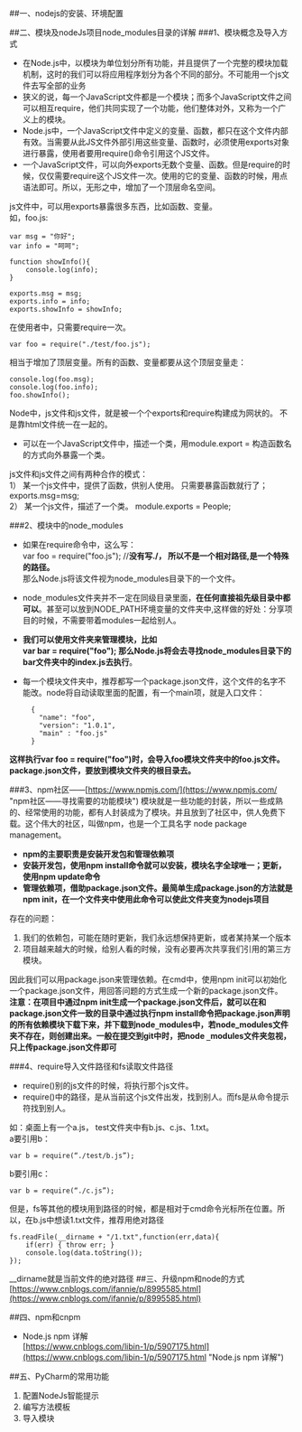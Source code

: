 ##一、nodejs的安装、环境配置



##二、模块及nodeJs项目node_modules目录的详解
###1、模块概念及导入方式
- 在Node.js中，以模块为单位划分所有功能，并且提供了一个完整的模块加载机制，这时的我们可以将应用程序划分为各个不同的部分。不可能用一个js文件去写全部的业务
- 狭义的说，每一个JavaScript文件都是一个模块；而多个JavaScript文件之间可以相互require，他们共同实现了一个功能，他们整体对外，又称为一个广义上的模块。
-  Node.js中，一个JavaScript文件中定义的变量、函数，都只在这个文件内部有效。当需要从此JS文件外部引用这些变量、函数时，必须使用exports对象进行暴露，使用者要用require()命令引用这个JS文件。
-  一个JavaScript文件，可以向外exports无数个变量、函数。但是require的时候，仅仅需要require这个JS文件一次。使用的它的变量、函数的时候，用点语法即可。所以，无形之中，增加了一个顶层命名空间。

js文件中，可以用exports暴露很多东西，比如函数、变量。<br>
如，foo.js:

	var msg = "你好";
	var info = "呵呵";
	
	function showInfo(){
	    console.log(info);
	}
	
	exports.msg = msg;
	exports.info = info;
	exports.showInfo = showInfo;
在使用者中，只需要require一次。

	var foo = require("./test/foo.js");
相当于增加了顶层变量。所有的函数、变量都要从这个顶层变量走：

	console.log(foo.msg);
	console.log(foo.info);
	foo.showInfo();
Node中，js文件和js文件，就是被一个个exports和require构建成为网状的。
不是靠html文件统一在一起的。

- 可以在一个JavaScript文件中，描述一个类，用module.export = 构造函数名的方式向外暴露一个类。<br>

js文件和js文件之间有两种合作的模式：<br>
1） 某一个js文件中，提供了函数，供别人使用。 只需要暴露函数就行了； exports.msg=msg;<br>
2） 某一个js文件，描述了一个类。   module.exports = People;

###2、模块中的node_modules
- 如果在require命令中，这么写：<br>
var foo = require("foo.js");   //**没有写./， 所以不是一个相对路径,是一个特殊的路径。**<br>
那么Node.js将该文件视为node_modules目录下的一个文件。
- node`_`modules文件夹并不一定在同级目录里面，**在任何直接祖先级目录中都可以**。甚至可以放到NODE_PATH环境变量的文件夹中,这样做的好处：分享项目的时候，不需要带着modules一起给别人。
- **我们可以使用文件夹来管理模块，比如<br>
var bar = require("foo"); 
那么Node.js将会去寻找node_modules目录下的bar文件夹中的index.js去执行**。
- 每一个模块文件夹中，推荐都写一个package.json文件，这个文件的名字不能改。node将自动读取里面的配置，有一个main项，就是入口文件：
	
		{
		  "name": "foo",
		  "version": "1.0.1",
		  "main" : "foo.js"
		}
**这样执行var foo = require("foo")时，会导入foo模块文件夹中的foo.js文件。<br>
package.json文件，要放到模块文件夹的根目录去。**


###3、npm社区——[https://www.npmjs.com/](https://www.npmjs.com/ "npm社区——寻找需要的功能模块")
模块就是一些功能的封装，所以一些成熟的、经常使用的功能，都有人封装成为了模块。并且放到了社区中，供人免费下载。这个伟大的社区，叫做npm，也是一个工具名字  node package management。<br>

- **npm的主要职责是安装开发包和管理依赖项**
- **安装开发包，使用npm install命令就可以安装，模块名字全球唯一；更新，使用npm update命令**
- **管理依赖项，借助package.json文件。最简单生成package.json的方法就是npm init，在一个文件夹中使用此命令可以使此文件夹变为nodejs项目** 

存在的问题：<br>

1. 我们的依赖包，可能在随时更新，我们永远想保持更新，或者某持某一个版本
2. 项目越来越大的时候，给别人看的时候，没有必要再次共享我们引用的第三方模块。

因此我们可以用package.json来管理依赖。在cmd中，使用npm init可以初始化一个package.json文件，用回答问题的方式生成一个新的package.json文件。<br>
**注意：在项目中通过npm init生成一个package.json文件后，就可以在和package.json文件一致的目录中通过执行npm install命令把package.json声明的所有依赖模块下载下来，并下载到node`_`modules中，若node_modules文件夹不存在，则创建出来。一般在提交到git中时，把node	`_`modules文件夹忽视，只上传package.json文件即可**

###4、require导入文件路径和fs读取文件路径
- require()别的js文件的时候，将执行那个js文件。
- require()中的路径，是从当前这个js文件出发，找到别人。而fs是从命令提示符找到别人。

如：桌面上有一个a.js， test文件夹中有b.js、c.js、1.txt。<br>
a要引用b：<br>

	var b = require(“./test/b.js”);
b要引用c：<br>

	var b = require(“./c.js”);

但是，fs等其他的模块用到路径的时候，都是相对于cmd命令光标所在位置。所以，在b.js中想读1.txt文件，推荐用绝对路径

	fs.readFile(__dirname + "/1.txt",function(err,data){
		if(err) { throw err; }
		console.log(data.toString());
	});
__dirname就是当前文件的绝对路径
##三、升级npm和node的方式
[https://www.cnblogs.com/ifannie/p/8995585.html](https://www.cnblogs.com/ifannie/p/8995585.html)

##四、npm和cnpm
- Node.js npm 详解<br>[https://www.cnblogs.com/libin-1/p/5907175.html](https://www.cnblogs.com/libin-1/p/5907175.html "Node.js npm 详解")


##五、PyCharm的常用功能

1. 配置NodeJs智能提示
2. 编写方法模板
3. 导入模块
